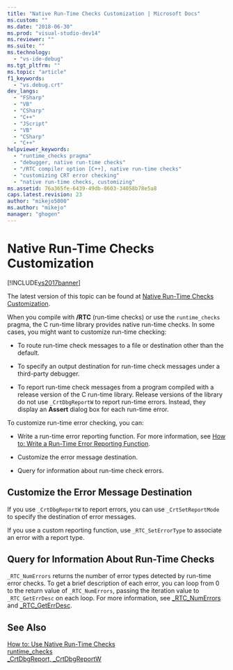 ```yaml
---
title: "Native Run-Time Checks Customization | Microsoft Docs"
ms.custom: ""
ms.date: "2018-06-30"
ms.prod: "visual-studio-dev14"
ms.reviewer: ""
ms.suite: ""
ms.technology: 
  - "vs-ide-debug"
ms.tgt_pltfrm: ""
ms.topic: "article"
f1_keywords: 
  - "vs.debug.crt"
dev_langs: 
  - "FSharp"
  - "VB"
  - "CSharp"
  - "C++"
  - "JScript"
  - "VB"
  - "CSharp"
  - "C++"
helpviewer_keywords: 
  - "runtime_checks pragma"
  - "debugger, native run-time checks"
  - "/RTC compiler option [C++], native run-time checks"
  - "customizing CRT error checking"
  - "native run-time checks, customizing"
ms.assetid: 76a365fe-6439-49db-8603-34058b78e5a8
caps.latest.revision: 23
author: "mikejo5000"
ms.author: "mikejo"
manager: "ghogen"
---
```

# Native Run-Time Checks Customization
[!INCLUDE[vs2017banner](../includes/vs2017banner.md)]

The latest version of this topic can be found at [Native Run-Time Checks Customization](https://docs.microsoft.com/visualstudio/debugger/native-run-time-checks-customization).  
  
When you compile with **/RTC** (run-time checks) or use the `runtime_checks` pragma, the C run-time library provides native run-time checks. In some cases, you might want to customize run-time checking:  
  
-   To route run-time check messages to a file or destination other than the default.  
  
-   To specify an output destination for run-time check messages under a third-party debugger.  
  
-   To report run-time check messages from a program compiled with a release version of the C run-time library. Release versions of the library do not use `_CrtDbgReportW` to report run-time errors. Instead, they display an **Assert** dialog box for each run-time error.  
  
 To customize run-time error checking, you can:  
  
-   Write a run-time error reporting function. For more information, see [How to: Write a Run-Time Error Reporting Function](../debugger/how-to-write-a-run-time-error-reporting-function.md).  
  
-   Customize the error message destination.  
  
-   Query for information about run-time check errors.  
  
## Customize the Error Message Destination  
 If you use `_CrtDbgReportW` to report errors, you can use `_CrtSetReportMode` to specify the destination of error messages.  
  
 If you use a custom reporting function, use `_RTC_SetErrorType` to associate an error with a report type.  
  
## Query for Information About Run-Time Checks  
 `_RTC_NumErrors` returns the number of error types detected by run-time error checks. To get a brief description of each error, you can loop from 0 to the return value of `_RTC_NumErrors`, passing the iteration value to `_RTC_GetErrDesc` on each loop. For more information, see [_RTC_NumErrors](http://msdn.microsoft.com/library/7e82adae-38e2-4f8b-bc0b-37bda8109fd1) and [_RTC_GetErrDesc](http://msdn.microsoft.com/library/7994ec2b-5488-4fd4-806d-a166c9a9f927).  
  
## See Also  
 [How to: Use Native Run-Time Checks](../debugger/how-to-use-native-run-time-checks.md)   
 [runtime_checks](http://msdn.microsoft.com/library/ae50b43f-f88d-47ad-a2db-3389e9e7df5b)   
 [_CrtDbgReport, _CrtDbgReportW](http://msdn.microsoft.com/library/6e581fb6-f7fb-4716-9432-f0145d639ecc)





